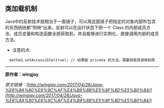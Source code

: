 ## 类加载机制

Java中的反射技术就相当于一面镜子，可以用这面镜子把指定的对象内部所包含的东西统统都“照映”出来。反射可以在运行状态下把一个 Class 的内部成员方法、成员变量和构造函数全部获取到，并且能够进行实例化、直接调用内部的成员方法。

- 注意的点: 

```
  method.setAccessible(true); // 如果是 private 的方法，需要获取其调用权限
```

---

**原作者：wingjay**

_原文链接：[http://wingjay.com/2017/04/26/Java-%E6%8A%80%E6%9C%AF%E4%B9%8B%E5%8F%8D%E5%B0%84/](http://wingjay.com/2017/04/26/Java-%E6%8A%80%E6%9C%AF%E4%B9%8B%E5%8F%8D%E5%B0%84/)_